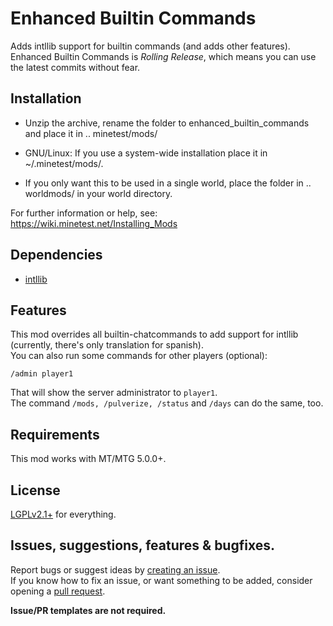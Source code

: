 # Enhanced Builtin Commands
Adds intllib support for builtin commands (and adds other features).  
Enhanced Builtin Commands is _Rolling Release_, which means you can use the latest commits without fear.

## Installation
- Unzip the archive, rename the folder to enhanced_builtin_commands and
place it in .. minetest/mods/

- GNU/Linux: If you use a system-wide installation place
    it in ~/.minetest/mods/.

- If you only want this to be used in a single world, place
    the folder in .. worldmods/ in your world directory.

For further information or help, see:  
https://wiki.minetest.net/Installing_Mods

## Dependencies
- [intllib](https://github.com/minetest-mods/intllib)

## Features
This mod overrides all builtin-chatcommands to add support for intllib (currently, there's only translation for spanish).   
You can also run some commands for other players (optional):

```
/admin player1
```
That will show the server administrator to `player1`.  
The command `/mods, /pulverize, /status` and `/days` can do the same, too.

## Requirements
This mod works with MT/MTG 5.0.0+.

## License
[LGPLv2.1+](https://minetest-mods/enhanced_builtin_commands/LICENSE) for everything.

## Issues, suggestions, features & bugfixes.
Report bugs or suggest ideas by [creating an issue](https://github.com/minetest-mods/enhanced_builtin_commands/issues/new/choose).    
If you know how to fix an issue, or want something to be added, consider opening a [pull request](https://github.com/minetest-mods/enhanced_builtin_commands/compare).

**Issue/PR templates are not required.**